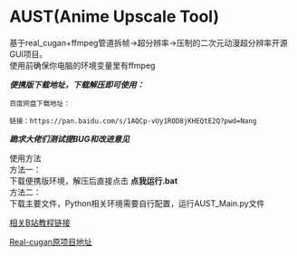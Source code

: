 # AUST(Anime Upscale Tool)
基于real_cugan+ffmpeg管道拆帧->超分辨率->压制的二次元动漫超分辨率开源GUI项目。  
使用前确保你电脑的环境变量里有ffmpeg    

***便携版下载地址，下载解压即可使用：***  

```
百度网盘下载地址：

链接：https://pan.baidu.com/s/1AQCp-vUy1ROD8jKHEQtE2Q?pwd=Nang
```


***跪求大佬们测试提BUG和改进意见***

使用方法  
方法一：  
下载便携版环境，解压后直接点击 **点我运行.bat**   
方法二：  
下载主要文件，Python相关环境需要自行配置，运行AUST_Main.py文件    

[相关B站教程链接](https://www.bilibili.com/read/cv18481177  )

[Real-cugan原项目地址](https://github.com/bilibili/ailab/tree/main/Real-CUGAN)
